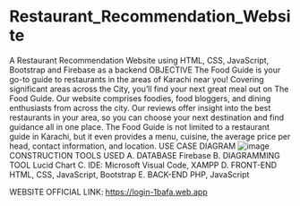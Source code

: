 # Restaurant_Recommendation_Website
A Restaurant Recommendation Website using HTML, CSS, JavaScript, Bootstrap and Firebase as a backend
OBJECTIVE
The Food Guide is your go-to guide to restaurants in the areas of Karachi near you! Covering significant areas across the City, you’ll find your next great meal out on The Food Guide. 
Our website comprises foodies, food bloggers, and dining enthusiasts from across the city. Our reviews offer insight into the best restaurants in your area, so you can choose your next destination and find guidance all in one place.
The Food Guide is not limited to a restaurant guide in Karachi, but it even provides a menu, cuisine, the average price per head, contact information, and location.
USE CASE DIAGRAM 
![image](https://user-images.githubusercontent.com/96991140/193444969-cec1e7f4-564c-4f0f-9518-6033b65de05f.png)
CONSTRUCTION
TOOLS USED
A.	DATABASE
Firebase
B.	DIAGRAMMING TOOL
Lucid Chart
C.	IDE:
Microsoft Visual Code, XAMPP
D.	FRONT-END
HTML, CSS, JavaScript, Bootstrap
E.	BACK-END
PHP, JavaScript

WEBSITE OFFICIAL LINK: https://login-1bafa.web.app
